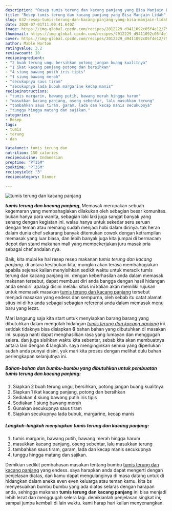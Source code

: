 ```yaml
---
description: "Resep tumis terung dan kacang panjang yang Bisa Manjain Lidah"
title: "Resep tumis terung dan kacang panjang yang Bisa Manjain Lidah"
slug: 632-resep-tumis-terung-dan-kacang-panjang-yang-bisa-manjain-lidah
date: 2020-07-01T11:00:41.640Z
image: https://img-global.cpcdn.com/recipes/2012229_d9411092c05f4e12/751x532cq70/tumis-terung-dan-kacang-panjang-foto-resep-utama.jpg
thumbnail: https://img-global.cpcdn.com/recipes/2012229_d9411092c05f4e12/751x532cq70/tumis-terung-dan-kacang-panjang-foto-resep-utama.jpg
cover: https://img-global.cpcdn.com/recipes/2012229_d9411092c05f4e12/751x532cq70/tumis-terung-dan-kacang-panjang-foto-resep-utama.jpg
author: Mable Horton
ratingvalue: 3.2
reviewcount: 10
recipeingredient:
- "2 buah terung ungu bersihkan potong jangan buang kualitnya"
- "1 ikat kacang panjang potong dan bersihkan"
- "4 siung bawang putih iris tipis"
- "1 siung bawang merah"
- "secukupnya saus tiram"
- "secukupnya lada bubuk margarine kecap manis"
recipeinstructions:
- "tumis margarin, bawang putih, bawang merah hingga harum"
- "masukkan kacang panjang, oseng sebentar, lalu masukkan terung"
- "tambahkan saus tiram, garam, lada dan kecap manis secukupnya"
- "tunggu hingga matang dan sajikan."
categories:
- Resep
tags:
- tumis
- terung
- dan

katakunci: tumis terung dan 
nutrition: 150 calories
recipecuisine: Indonesian
preptime: "PT15M"
cooktime: "PT35M"
recipeyield: "3"
recipecategory: Dinner

---
```



![tumis terung dan kacang panjang](https://img-global.cpcdn.com/recipes/2012229_d9411092c05f4e12/751x532cq70/tumis-terung-dan-kacang-panjang-foto-resep-utama.jpg)

<b><i>tumis terung dan kacang panjang</i></b>, Memasak merupakan sebuah kegemaran yang membahagiakan dilakukan oleh sebagian besar komunitas. bukan hanya para wanita, sebagian laki laki juga sangat banyak yang senang dengan kegiatan ini. walau hanya untuk sekedar seru seruan dengan teman atau memang sudah menjadi hobi dalam dirinya. tak heran dalam dunia chef sekarang banyak ditemukan cowok dengan ketrampilan memasak yang luar biasa, dan lebih banyak juga kita jumpai di bermacam depot dan stand makanan mall yang mempekerjakan juru masak pria sebagai chef andalan nya.



Baik, kita mulai ke hal resep resep makanan <i>tumis terung dan kacang panjang</i>. di antara kesibukan kita, mungkin akan terasa membahagiakan apabila sejenak kalian menyisihkan sedikit waktu untuk meracik tumis terung dan kacang panjang ini. dengan keberhasilan anda dalam memasak makanan tersebut, dapat membuat diri anda bangga dengan hasil hidangan anda sendiri. apalagi disini melalui situs ini kalian akan memiliki rujukan untuk memasak masakan <u>tumis terung dan kacang panjang</u> tersebut menjadi masakan yang endess dan sempurna, oleh sebab itu catat alamat situs ini di hp anda sebagai sebagian referensi anda dalam memasak menu baru yang lezat.


Mari langsung saja kita start untuk menyiapkan barang barang yang dibutuhkan dalam mengolah hidangan <u><i>tumis terung dan kacang panjang</i></u> ini. setidak tidaknya bisa disiapkan <b>6</b> bahan bahan yang dibutuhkan di masakan ini. supaya nanti dapat menghasilkan rasa yang lumayan dan menggugah selera. dan juga sisihkan waktu kita sebentar, sebab kita akan membuatnya antara lain dengan <b>4</b> langkah. saya menginginkan semua yang diperlukan sudah anda punyai disini, yuk mari kita proses dengan melihat dulu bahan perlengkapan selanjutnya ini.

<!--inarticleads1-->

##### Bahan-bahan dan bumbu-bumbu yang dibutuhkan untuk pembuatan tumis terung dan kacang panjang:

1. Siapkan 2 buah terung ungu, bersihkan, potong jangan buang kualitnya
1. Siapkan 1 ikat kacang panjang, potong dan bersihkan
1. Sediakan 4 siung bawang putih iris tipis
1. Sediakan 1 siung bawang merah
1. Gunakan secukupnya saus tiram
1. Siapkan secukupnya lada bubuk, margarine, kecap manis




<!--inarticleads2-->

##### Langkah-langkah menyiapkan tumis terung dan kacang panjang:

1. tumis margarin, bawang putih, bawang merah hingga harum
1. masukkan kacang panjang, oseng sebentar, lalu masukkan terung
1. tambahkan saus tiram, garam, lada dan kecap manis secukupnya
1. tunggu hingga matang dan sajikan.




Demikian sedikit pembahasan masakan tentang bumbu <u>tumis terung dan kacang panjang</u> yang endess. saya harapkan anda dapat mengerti dengan penjelasan diatas, dan kamu dapat mengulanginya di masa datang untuk di hidangkan dalam aneka even even keluarga atau teman kamu. kita bs menyesuaikan bumbu bumbu yang ada diatas selaras dengan harapan anda, sehingga makanan <b>tumis terung dan kacang panjang</b> ini bisa menjadi lebih lezat dan menggugah selera lagi. demikianlah penjelasan singkat ini, sampai jumpa kembali di lain waktu. kami harap hari kalian menyenangkan.
